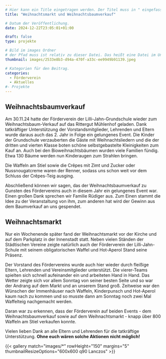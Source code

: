 ```yaml
---
# Hier kann ein Title eingetragen werden. Der Titel muss in " eingefasst sein
title: "Weihnachtsmarkt und Weihnachtsbaumverkauf"

# Datum der Veröffentlichung.
date: 2024-12-22T23:05:01+01:00

draft: false
type: projekte

# Bild im images Ordner
# der Pfad muss ist relativ zu dieser Datei. Das heißt eine Datei im Unterordner "images" wird über images/dateiname.jpg angegeben.
thumbnail: images/2533e8b3-d94a-470f-a33c-ee9949b91139.jpeg

# Kategorien für den Beitrag.
categories:
  - Förderverein
  - Aktuelles
#- Projekte
---
```


## Weihnachtsbaumverkauf

Am 30.11.24 hatte der Förderverein der Lilli-Jahn-Grundschule wieder zum Weihnachtsbaum-Verkauf auf das Rittergut Mühlenhof geladen.
Dank tatkräftiger Unterstützung der Vorstandsmitglieder, Lehrenden und Eltern wurde daraus auch das 2. Jahr in Folge ein gelungenes Event.
Die Kinder der Grundschule verzauberten die Gäste mit Weihnachtsliedern und die der dritten und vierten Klasse boten schöne selbstgebastelte Kleinigkeiten zum Kauf an. Auch bei den Bioweihnachtsbäumen wurden viele Familien fündig. Etwa 130 Bäume werden nun Kinderaugen zum Strahlen bringen.

Die Waffeln am Stiel sowie die Crêpes mit Zimt und Zucker oder Nussnougatcreme waren der Renner, sodass uns schon weit vor dem Schluss der Crêpes-Teig ausging.

Abschließend können wir sagen, das der Weihnachtsbaumverkauf zu Gunsten des Fördervereins auch in diesem Jahr ein gelungenes Event war. 
Einen großen Dank sprechen wir Familie Rüdiger aus. Zum Einen stammt die Idee zu der Veranstaltung von ihm, zum anderen hat wird der Gewinn aus dem Baumverkauf an uns gespendet.

## Weihnachtsmarkt

Nur ein Wochenende später fand der Weihnachtsmarkt vor der Kirche und auf dem Parkplatz in der Innenstadt statt.
Neben vielen Ständen der Städtischen Vereine zeigte natürlich auch der Förderverein der Lilli-Jahn-Schule mit seinem obligatorischen Waffel und Hot-Aperol Stand seine Präsenz.

Der Vorstand des Fördervereins wurde auch hier wieder durch fleißige Eltern, Lehrenden und Vereinsmitglieder unterstützt. Die vierer-Teams spielten sich schnell aufeinander ein und arbeiteten Hand in Hand.
Das Wetter zeigte sich vor allem Sonntag von seiner besten Seite und so war der Andrang auf dem Markt und an unserem Stand groß. Zeitweise war den Wünschen der Immenhäuser nach Waffeln, Kinderpunsch und Hot-Aperol kaum nach zu kommen und so musste dann am Sonntag noch zwei Mal Waffelteig nachgemacht werden.

Daran war zu erkennen, dass der Förderverein auf beiden Events - dem Weihnachtsbaumverkauf sowie auf dem Weihnachtsmarkt - knapp über 800 Waffeln am Stiel verkaufen konnte.

Vielen lieben Dank an alle Eltern und Lehrenden für die tatkräftige Unterstützung. **Ohne euch wären solche Aktionen nicht möglich!**


{{< gallery match="images/*" rowHeight="150" margins="5" thumbnailResizeOptions="600x600 q90 Lanczos" >}}